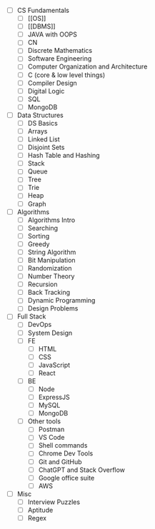 - [ ] CS Fundamentals
	- [ ] [[OS]]
	- [ ] [[DBMS]]
	- [ ] JAVA with OOPS
	- [ ] CN
	- [ ] Discrete Mathematics
	- [ ] Software Engineering
	- [ ] Computer Organization and Architecture
	- [ ] C (core & low level things)
	- [ ] Compiler Design
	- [ ] Digital Logic
	- [ ] SQL
	- [ ] MongoDB
- [ ] Data Structures
	- [ ] DS Basics
	- [ ] Arrays
	- [ ] Linked List
	- [ ] Disjoint Sets
	- [ ] Hash Table and Hashing
	- [ ] Stack
	- [ ] Queue
	- [ ] Tree
	- [ ] Trie
	- [ ] Heap
	- [ ] Graph
- [ ] Algorithms
	- [ ] Algorithms Intro
	- [ ] Searching
	- [ ] Sorting
	- [ ] Greedy
	- [ ] String Algorithm
	- [ ] Bit Manipulation
	- [ ] Randomization
	- [ ] Number Theory
	- [ ] Recursion
	- [ ] Back Tracking
	- [ ] Dynamic Programming
	- [ ] Design Problems
- [ ] Full Stack
	- [ ] DevOps
	- [ ] System Design
	- [ ] FE
		- [ ] HTML
		- [ ] CSS
		- [ ] JavaScript
		- [ ] React
	- [ ] BE
		- [ ] Node
		- [ ] ExpressJS
		- [ ] MySQL
		- [ ] MongoDB
	- [ ] Other tools
		- [ ] Postman
		- [ ] VS Code
		- [ ] Shell commands
		- [ ] Chrome Dev Tools
		- [ ] Git and GitHub
		- [ ] ChatGPT and Stack Overflow
		- [ ] Google office suite
		- [ ] AWS
- [ ] Misc
	- [ ] Interview Puzzles
	- [ ] Aptitude
	- [ ] Regex